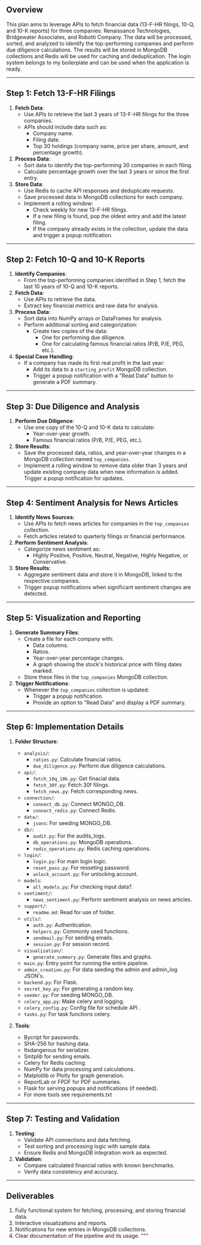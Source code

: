 ## Overview

This plan aims to leverage APIs to fetch financial data (13-F-HR filings, 10-Q, and 10-K reports) for three companies: Renaissance Technologies, Bridgewater Associates, and Robotti Company.
The data will be processed, sorted, and analyzed to identify the top-performing companies and perform due diligence calculations.
The results will be stored in MongoDB collections and Redis will be used for caching and deduplication.
The login system belongs to my boilerplate and can be used when the application is ready.

---

## Step 1: Fetch 13-F-HR Filings

1. **Fetch Data**:
   - Use APIs to retrieve the last 3 years of 13-F-HR filings for the three companies.
   - APIs should include data such as:
     - Company name.
     - Filing date.
     - Top 30 holdings (company name, price per share, amount, and percentage growth).
2. **Process Data**:
   - Sort data to identify the top-performing 30 companies in each filing.
   - Calculate percentage growth over the last 3 years or since the first entry.
3. **Store Data**:
   - Use Redis to cache API responses and deduplicate requests.
   - Save processed data in MongoDB collections for each company.
   - Implement a rolling window:
     - Check weekly for new 13-F-HR filings.
     - If a new filing is found, pop the oldest entry and add the latest filing.
     - If the company already exists in the collection, update the data and trigger a popup notification.

---

## Step 2: Fetch 10-Q and 10-K Reports

1. **Identify Companies**:
   - From the top-performing companies identified in Step 1, fetch the last 10 years of 10-Q and 10-K reports.
2. **Fetch Data**:
   - Use APIs to retrieve the data.
   - Extract key financial metrics and raw data for analysis.
3. **Process Data**:
   - Sort data into NumPy arrays or DataFrames for analysis.
   - Perform additional sorting and categorization:
     - Create two copies of the data:
       - One for performing due diligence.
       - One for calculating famous financial ratios (P/B, P/E, PEG, etc.).
4. **Special Case Handling**:
   - If a company has made its first real profit in the last year:
     - Add its data to a `starting_profit` MongoDB collection.
     - Trigger a popup notification with a "Read Data" button to generate a PDF summary.

---

## Step 3: Due Diligence and Analysis

1. **Perform Due Diligence**:
   - Use one copy of the 10-Q and 10-K data to calculate:
     - Year-over-year growth.
     - Famous financial ratios (P/B, P/E, PEG, etc.).
2. **Store Results**:
   - Save the processed data, ratios, and year-over-year changes in a MongoDB collection named `top_companies`.
   - Implement a rolling window to remove data older than 3 years and update existing company data when new information is added. Trigger a popup notification for updates.

---

## Step 4: Sentiment Analysis for News Articles

1. **Identify News Sources**:
   - Use APIs to fetch news articles for companies in the `top_companies` collection.
   - Fetch articles related to quarterly filings or financial performance.
2. **Perform Sentiment Analysis**:
   - Categorize news sentiment as:
     - Highly Positive, Positive, Neutral, Negative, Highly Negative, or Conservative.
3. **Store Results**:
   - Aggregate sentiment data and store it in MongoDB, linked to the respective companies.
   - Trigger popup notifications when significant sentiment changes are detected.

---

## Step 5: Visualization and Reporting

1. **Generate Summary Files**:
   - Create a file for each company with:
     - Data columns.
     - Ratios.
     - Year-over-year percentage changes.
     - A graph showing the stock's historical price with filing dates marked.
   - Store these files in the `top_companies` MongoDB collection.
2. **Trigger Notifications**:
   - Whenever the `top_companies` collection is updated:
     - Trigger a popup notification.
     - Provide an option to "Read Data" and display a PDF summary.

---

## Step 6: Implementation Details

1. **Folder Structure**:

   - `analysis/`:
     - `ratios.py`: Calculate financial ratios.
     - `due_diligence.py`: Perform due diligence calculations.
   - `api/`:
     - `fetch_10q_10k.py`: Get finacial data.
     - `fetch_30f.py`: Fetch 30f filings.
     - `fetch_news.py`: Fetch corresponding news.
   - `connection/`:
     - `connect_db.py`: Connect MONGO_DB.
     - `connect_redis.py`: Connect Redis.
   - `data/`:
     - `jsons`: For seeding MONGO_DB.
   - `db/`:
     - `audit.py`: For the audits_logs.
     - `db_operations.py`: MongoDB operations.
     - `redis_operations.py`: Redis caching operations.
   - `login/`:
     - `login.py`: For main login logic.
     - `reset_pass.py`: For resseting password.
     - `unlock_account.py`: For unlocking account.
   - `models`:
     - `all_models.py`: For checking input data?.
   - `sentiment/`:
     - `news_sentiment.py`: Perform sentiment analysis on news articles.
   - `support/`:
     - `readme.md`: Read for use of folder.
   - `utils/`:
     - `auth.py`: Authentication.
     - `helpers.py`: Commonly used functions.
     - `sendmail.py`: For sending emails.
     - `session.py`: For session record.
   - `visualization/`:
     - `generate_summary.py`: Generate files and graphs.
   - `main.py`: Entry point for running the entire pipeline.
   - `admin_creation.py`: For data seeding the admin and admin_log JSON's.
   - `backend.py`: For Flask.
   - `secret_key.py`: For generating a random key.
   - `seeder.py`: For seeding MONGO_DB.
   - `celery_app.py`: Make celery and logging.
   - `celery_config.py`: Config file for schedule API .
   - `tasks.py`: For task functions celery.

2. **Tools**:

   - Bycript for passwords.
   - SHA-256 for hashing data.
   - Itsdangerous for serializer.
   - Smtplib for sending emails.
   - Celery for Redis caching.
   - NumPy for data processing and calculations.
   - Matplotlib or Plotly for graph generation.
   - ReportLab or FPDF for PDF summaries.
   - Flask for serving popups and notifications (if needed).
   - For more tools see requirements.txt

---

## Step 7: Testing and Validation

1. **Testing**:
   - Validate API connections and data fetching.
   - Test sorting and processing logic with sample data.
   - Ensure Redis and MongoDB integration work as expected.
2. **Validation**:
   - Compare calculated financial ratios with known benchmarks.
   - Verify data consistency and accuracy.

---

## Deliverables

1. Fully functional system for fetching, processing, and storing financial data.
2. Interactive visualizations and reports.
3. Notifications for new entries in MongoDB collections.
4. Clear documentation of the pipeline and its usage.
   """
